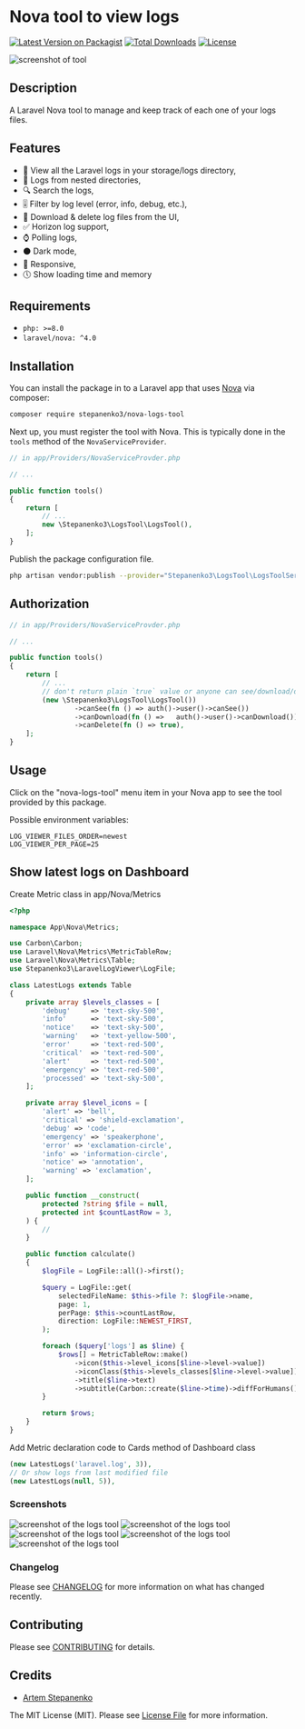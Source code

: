 # Nova tool to view logs

[![Latest Version on Packagist](https://img.shields.io/packagist/v/stepanenko3/nova-logs-tool.svg?style=flat-square)](https://packagist.org/packages/stepanenko3/nova-logs-tool)
[![Total Downloads](https://img.shields.io/packagist/dt/stepanenko3/nova-logs-tool.svg?style=flat-square)](https://packagist.org/packages/stepanenko3/nova-logs-tool)
[![License](https://poser.pugx.org/stepanenko3/nova-logs-tool/license)](https://packagist.org/packages/stepanenko3/nova-logs-tool)

![screenshot of tool](screenshots/tool.png)

## Description

A Laravel Nova tool to manage and keep track of each one of your logs files.

## Features

- 📂 View all the Laravel logs in your storage/logs directory,
- 📂 Logs from nested directories,
- 🔍 Search the logs,
- 🎚 Filter by log level (error, info, debug, etc.),
- 💾 Download & delete log files from the UI,
- ✅ Horizon log support,
- ⌚️ Polling logs,
- ⚫️ Dark mode,
- 📱 Responsive,
- 🕔 Show loading time and memory

## Requirements

- `php: >=8.0`
- `laravel/nova: ^4.0`

## Installation

You can install the package in to a Laravel app that uses [Nova](https://nova.laravel.com) via composer:

```bash
composer require stepanenko3/nova-logs-tool
```

Next up, you must register the tool with Nova. This is typically done in the `tools` method of the `NovaServiceProvider`.

```php
// in app/Providers/NovaServiceProvder.php

// ...

public function tools()
{
    return [
        // ...
        new \Stepanenko3\LogsTool\LogsTool(),
    ];
}
```

Publish the package configuration file.

```bash
php artisan vendor:publish --provider="Stepanenko3\LogsTool\LogsToolServiceProvider"
```

## Authorization

```php
// in app/Providers/NovaServiceProvder.php

// ...

public function tools()
{
    return [
        // ...
        // don't return plain `true` value or anyone can see/download/delete the logs, make sure to check if user has permission.
        (new \Stepanenko3\LogsTool\LogsTool())
                ->canSee(fn () => auth()->user()->canSee())
                ->canDownload(fn () =>   auth()->user()->canDownload())
                ->canDelete(fn () => true),
    ];
}
```

## Usage

Click on the "nova-logs-tool" menu item in your Nova app to see the tool provided by this package.

Possible environment variables:

``` env
LOG_VIEWER_FILES_ORDER=newest
LOG_VIEWER_PER_PAGE=25
```

## Show latest logs on Dashboard

Create Metric class in app/Nova/Metrics

```php
<?php

namespace App\Nova\Metrics;

use Carbon\Carbon;
use Laravel\Nova\Metrics\MetricTableRow;
use Laravel\Nova\Metrics\Table;
use Stepanenko3\LaravelLogViewer\LogFile;

class LatestLogs extends Table
{
    private array $levels_classes = [
        'debug'     => 'text-sky-500',
        'info'      => 'text-sky-500',
        'notice'    => 'text-sky-500',
        'warning'   => 'text-yellow-500',
        'error'     => 'text-red-500',
        'critical'  => 'text-red-500',
        'alert'     => 'text-red-500',
        'emergency' => 'text-red-500',
        'processed' => 'text-sky-500',
    ];

    private array $level_icons = [
        'alert' => 'bell',
        'critical' => 'shield-exclamation',
        'debug' => 'code',
        'emergency' => 'speakerphone',
        'error' => 'exclamation-circle',
        'info' => 'information-circle',
        'notice' => 'annotation',
        'warning' => 'exclamation',
    ];

    public function __construct(
        protected ?string $file = null,
        protected int $countLastRow = 3,
    ) {
        //
    }

    public function calculate()
    {
        $logFile = LogFile::all()->first();

        $query = LogFile::get(
            selectedFileName: $this->file ?: $logFile->name,
            page: 1,
            perPage: $this->countLastRow,
            direction: LogFile::NEWEST_FIRST,
        );

        foreach ($query['logs'] as $line) {
            $rows[] = MetricTableRow::make()
                ->icon($this->level_icons[$line->level->value])
                ->iconClass($this->levels_classes[$line->level->value])
                ->title($line->text)
                ->subtitle(Carbon::create($line->time)->diffForHumans());
        }

        return $rows;
    }
}
```

Add Metric declaration code to Cards method of Dashboard class

```php
(new LatestLogs('laravel.log', 3)),
// Or show logs from last modified file
(new LatestLogs(null, 5)),
```

### Screenshots

![screenshot of the logs tool](screenshots/tool-dark.png)
![screenshot of the logs tool](screenshots/tool-detail.png)
![screenshot of the logs tool](screenshots/tool-detail-dark.png)
![screenshot of the logs tool](screenshots/tool-mobile.png)
![screenshot of the logs tool](screenshots/tool-mobile-dark.png)

### Changelog

Please see [CHANGELOG](CHANGELOG.md) for more information on what has changed recently.

## Contributing

Please see [CONTRIBUTING](CONTRIBUTING.md) for details.

## Credits

- [Artem Stepanenko](https://github.com/stepanenko3)

The MIT License (MIT). Please see [License File](LICENSE.md) for more information.
